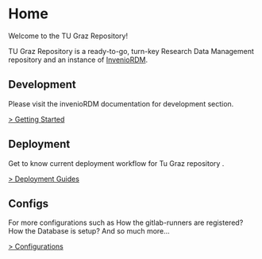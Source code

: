 # Home

Welcome to the TU Graz Repository!

TU Graz Repository is a ready-to-go, turn-key Research Data Management repository and an instance of [InvenioRDM](https://invenio-software.org/products/rdm/).


## Development

Please visit the invenioRDM documentation for development section.

[> Getting Started](https://inveniordm.docs.cern.ch/develop/)

## Deployment
Get to know current deployment workflow for Tu Graz repository .

[> Deployment Guides](deployment/index.md)


## Configs
For more configurations such as How the gitlab-runners are registered? How the Database is setup? And so much more...

[> Configurations](configs/index.md)
